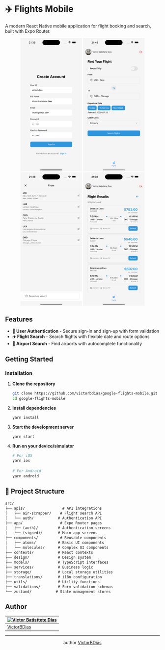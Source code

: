 # ✈️ Flights Mobile

A modern React Native mobile application for flight booking and search, built with Expo Router.

<div align="center">
  <img src="src/assets/signUp.png" alt="Sign Up Screen" width="200" />
  <img src="src/assets/home.png" alt="Home Screen" width="200" />
  <img src="src/assets/airports.png" alt="Airports Screen" width="200" />
  <img src="src/assets/flights.png" alt="Flights Screen" width="200" />
</div>

## Features

- **🔐 User Authentication** - Secure sign-in and sign-up with form validation
- **✈️ Flight Search** - Search flights with flexible date and route options
- **🏢 Airport Search** - Find airports with autocomplete functionality

## Getting Started

### Installation

1. **Clone the repository**

   ```bash
   git clone https://github.com/victorbdias/google-flights-mobile.git
   cd google-flights-mobile
   ```

2. **Install dependencies**

   ```bash
   yarn install
   ```

3. **Start the development server**

   ```bash
   yarn start
   ```

4. **Run on your device/simulator**

   ```bash
   # For iOS
   yarn ios

   # For Android
   yarn android
   ```

## 📁 Project Structure

```
src/
├── apis/                 # API integrations
│   ├── air-scrapper/    # Flight search API
│   └── auth/           # Authentication API
├── app/                 # Expo Router pages
│   ├── (auth)/         # Authentication screens
│   └── (signed)/       # Main app screens
├── components/          # Reusable components
│   ├── atoms/          # Basic UI components
│   └── molecules/      # Complex UI components
├── contexts/           # React contexts
├── design/             # Design system
├── models/             # TypeScript interfaces
├── services/           # Business logic
├── storage/            # Local storage utilities
├── translations/       # i18n configuration
├── utils/              # Utility functions
├── validations/        # Form validation schemas
└── zustand/           # State management stores
```

## Author

| [![Victor Batisttete Dias](https://avatars.githubusercontent.com/u/30843291?size=100)](https://github.com/victorbdias) |
| ---------------------------------------------------------------------------------------------------------------------- |
| [VictorBDias](https://github.com/victorbdias)                                                                          |

---

<div align="center">
  <p>author <a href="https://github.com/victorbdias">VictorBDias</a></p>
</div>
